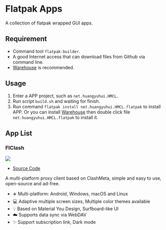 # Flatpak Apps

A collection of flatpak wrapped GUI apps.

## Requirement

- Command tool `flatpak-builder`.
- A good Internet access that can download files from Github via command line.
- [Warehouse](https://flathub.org/apps/io.github.flattool.Warehouse) is recommended.

## Usage

1. Enter a APP project, such as `net.huangyuhui.HMCL`.
2. Run script `build.sh` and waiting for finish.
3. Run command `flatpak install net.huangyuhui.HMCL.flatpak` to install APP. Or you can install [Warehouse](https://flathub.org/apps/io.github.flattool.Warehouse) then double click file `net.huangyuhui.HMCL.flatpak` to install it.

## App List

### FlClash

![](https://raw.githubusercontent.com/chen08209/FlClash/8d4931c09365b47b2d799f3cbf705b9c697609c7/snapshots/desktop.gif)

- [Source Code](github.com/chen08209/FlClash)

A multi-platform proxy client based on ClashMeta, simple and easy to use, open-source and ad-free.

- ✈️ Multi-platform: Android, Windows, macOS and Linux
- 💻 Adaptive multiple screen sizes, Multiple color themes available
- 💡 Based on Material You Design, Surfboard-like UI
- ☁️ Supports data sync via WebDAV
- ✨ Support subscription link, Dark mode
